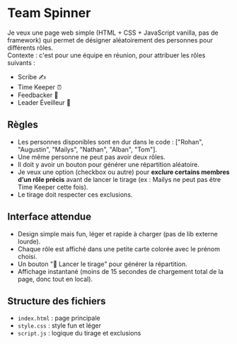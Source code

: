 # Team Spinner

Je veux une page web simple (HTML + CSS + JavaScript vanilla, pas de framework) qui permet de désigner aléatoirement des personnes pour différents rôles.  
Contexte : c'est pour une équipe en réunion, pour attribuer les rôles suivants :

- Scribe ✍️
- Time Keeper ⏰
- Feedbacker 💬
- Leader Éveilleur 🌟

## Règles

- Les personnes disponibles sont en dur dans le code : ["Rohan", "Augustin", "Mailys", "Nathan", "Alban", "Tom"].
- Une même personne ne peut pas avoir deux rôles.
- Il doit y avoir un bouton pour générer une répartition aléatoire.
- Je veux une option (checkbox ou autre) pour **exclure certains membres d’un rôle précis** avant de lancer le tirage (ex : Mailys ne peut pas être Time Keeper cette fois).
- Le tirage doit respecter ces exclusions.

## Interface attendue

- Design simple mais fun, léger et rapide à charger (pas de lib externe lourde).
- Chaque rôle est affiché dans une petite carte colorée avec le prénom choisi.
- Un bouton "🎲 Lancer le tirage" pour générer la répartition.
- Affichage instantané (moins de 15 secondes de chargement total de la page, donc tout en local).

## Structure des fichiers

- `index.html` : page principale
- `style.css` : style fun et léger
- `script.js` : logique du tirage et exclusions
